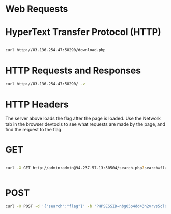 # Web Requests   

# HyperText Transfer Protocol (HTTP)

```bash

curl http://83.136.254.47:58290/download.php 

```

# HTTP Requests and Responses

```bash
curl http://83.136.254.47:58290/ -v  

```

# HTTP Headers

The server above loads the flag after the page is loaded. Use the Network tab in the browser devtools to see what requests are made by the page, and find the request to the flag.


# GET

```bash

curl -X GET http://admin:admin@94.237.57.13:30504/search.php?search=flag



```

# POST

```bash
curl -X POST -d '{"search":"flag"}' -b 'PHPSESSID=nbg05p4dd43h2vrvs5cl0oi054' -H 'Content-Type: application/json' http://83.136.255.217:58573/search.php



```